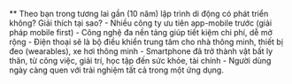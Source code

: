 ** Theo bạn trong tương lai gần (10 năm) lập trình di động có phát triển không? Giải thích tại sao?
        - Nhiều công ty ưu tiên app-mobile trước (giải pháp mobile first)
        - Công nghệ đa nền tảng giúp tiết kiệm chi phí, dễ mở rộng
        - Điện thoại sẽ là bộ điều khiển trung tâm cho nhà thông minh, thiết bị đeo (wearables), xe hơi thông minh
        - Smartphone đã trở thành vật bất ly thân, từ công việc, giải trí, học tập đến sức khỏe, tài chính
        - Người dùng ngày càng quen với trải nghiệm tất cả trong một ứng dụng.
